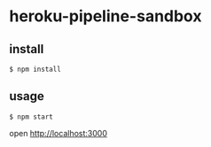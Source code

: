 # heroku-pipeline-sandbox

## install

```
$ npm install
```

## usage

```
$ npm start
```

open [http://localhost:3000](http://localhost:3000)
